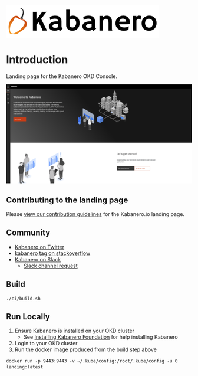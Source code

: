 ![](src/main/content/img/Kabanero_Logo_Hero.png)

# Introduction
Landing page for the Kabanero OKD Console.

![](src/main/content/img/kabanero-landing-screenshot-0_4_0.png)

## Contributing to the landing page

Please [view our contribution guidelines](https://github.com/kabanero-io/kabanero-landing/blob/master/CONTRIBUTING.md) for the Kabanero.io landing page.

## Community
- [Kabanero on Twitter](https://twitter.com/Kabaneroio)
- [kabanero tag on stackoverflow](https://stackoverflow.com/questions/tagged/kabanero)
- [Kabanero on Slack](https://ibm-cloud-tech.slack.com/messages/kabanero)
   - [Slack channel request](https://slack-invite-ibm-cloud-tech.mybluemix.net)

## Build

```
./ci/build.sh
```

## Run Locally
1. Ensure Kabanero is installed on your OKD cluster
   * See [Installing Kabanero Foundation](https://kabanero.io/docs/ref/general/installing-kabanero-foundation.html) for help installing Kabanero
1. Login to your OKD cluster
1. Run the docker image produced from the build step above

```
docker run -p 9443:9443 -v ~/.kube/config:/root/.kube/config -u 0 landing:latest
```